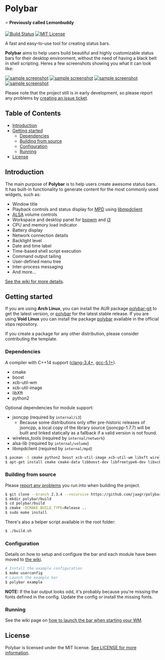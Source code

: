 # Polybar
:star: **Previously called Lemonbuddy**

[![Build Status](https://travis-ci.org/jaagr/polybar.svg?branch=master)](https://travis-ci.org/jaagr/polybar)
[![MIT License](https://img.shields.io/github/license/mashape/apistatus.svg?maxAge=2592000?style=plastic)](https://github.com/jaagr/polybar/blob/master/LICENSE)

A fast and easy-to-use tool for creating status bars.

**Polybar** aims to help users build beautiful and highly customizable status bars
for their desktop environment, without the need of having a black belt in shell scripting.
Heres a few screenshots showing you what it can look like:

[![sample screenshot](http://i.imgur.com/xvlw9iHt.png)](http://i.imgur.com/xvlw9iH.png)
[![sample screenshot](http://i.imgur.com/cYQOuRrt.png)](http://i.imgur.com/cYQOuRr.png)
[![sample screenshot](http://i.imgur.com/A6spiZZt.png)](http://i.imgur.com/A6spiZZ.png)
[![sample screenshot](http://i.imgur.com/TY5a5r9t.png)](http://i.imgur.com/TY5a5r9.png)

Please note that the project still is in early development, so please report any
problems by [creating an issue ticket](https://github.com/jaagr/polybar/issues/new).


## Table of Contents

* [Introduction](#introduction)
* [Getting started](#getting-started)
  * [Dependencies](#dependencies)
  * [Building from source](#building-from-source)
  * [Configuration](#configuration)
  * [Running](#running)
* [License](#license)


## Introduction

The main purpose of **Polybar** is to help users create awesome status bars.
It has built-in functionality to generate content for the most commonly used widgets, such as:

- Window title
- Playback controls and status display for [MPD](https://www.musicpd.org/) using [libmpdclient](https://www.musicpd.org/libs/libmpdclient/)
- [ALSA](http://www.alsa-project.org/main/index.php/Main_Page) volume controls
- Workspace and desktop panel for [bspwm](https://github.com/baskerville/bspwm) and [i3](https://github.com/i3/i3)
- CPU and memory load indicator
- Battery display
- Network connection details
- Backlight level
- Date and time label
- Time-based shell script execution
- Command output tailing
- User-defined menu tree
- Inter-process messaging
- And more...

[See the wiki for more details](https://github.com/jaagr/polybar/wiki).


## Getting started

If you are using **Arch Linux**, you can install the AUR package [polybar-git](https://aur.archlinux.org/packages/polybar-git/) to get the latest version, or
[polybar](https://aur.archlinux.org/packages/polybar/) for the latest stable release. If you are using **Void Linux**
you can install the package [polybar](https://github.com/voidlinux/void-packages/blob/master/srcpkgs/polybar/template) available in the official xbps repository.

If you create a package for any other distribution, please consider contributing the template.


### Dependencies

A compiler with C++14 support ([clang-3.4+](http://llvm.org/releases/download.html), [gcc-5.1+](https://gcc.gnu.org/releases.html)).
- cmake
- boost
- xcb-util-wm
- xcb-util-image
- libXft
- python2

Optional dependencies for module support:

- jsoncpp (required by `internal/i3`)
  - Because some distributions only offer pre-historic releases of jsoncpp,
    a local copy of the library source (jsoncpp-1.7.7) will be built and linked
    statically as a fallback if a valid version is not found.
- wireless_tools (required by `internal/network`)
- alsa-lib (required by `internal/volume`)
- libmpdclient (required by `internal/mpd`)

~~~ sh
$ pacman -S cmake python2 boost xcb-util-image xcb-util-wm libxft wireless_tools alsa-lib libmpdclient
$ apt-get install cmake cmake-data libboost-dev libfreetype6-dev libxcb1-dev libx11-xcb-dev libxcb-util0-dev libxcb-image0-dev libxcb-randr0-dev libxcb-ewmh-dev libxcb-icccm4-dev xcb-proto python-xcbgen i3-wm libiw-dev libasound2-dev libmpdclient-dev
~~~


### Building from source

Please [report any problems](https://github.com/jaagr/polybar/issues/new) you run into when building the project.

  ~~~ sh
  $ git clone --branch 2.3.4 --recursive https://github.com/jaagr/polybar
  $ mkdir polybar/build
  $ cd polybar/build
  $ cmake -DCMAKE_BUILD_TYPE=Release ..
  $ sudo make install
  ~~~

There's also a helper script available in the root folder:

  ~~~ sh
  $ ./build.sh
  ~~~


### Configuration

Details on how to setup and configure the bar and each module have been moved to [the wiki](https://github.com/jaagr/polybar/wiki/Configuration).

  ~~~ sh
  # Install the example configuration
  $ make userconfig
  # Launch the example bar
  $ polybar example
  ~~~

**NOTE:** If the bar output looks odd, it's probably because you're
missing the fonts defined in the config. Update the config or install the
missing fonts.


### Running

See the wiki page on [how to launch the bar when starting your WM](https://github.com/jaagr/polybar/wiki/Running-the-app).


## License

Polybar is licensed under the MIT license. [See LICENSE for more information](https://github.com/jaagr/polybar/blob/master/LICENSE).
